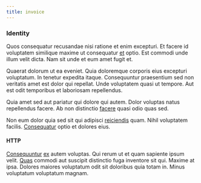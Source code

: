 ```yaml
---
title: invoice
---
```


### Identity

Quos consequatur recusandae nisi ratione et enim excepturi. Et facere id voluptatem similique maxime ut consequatur [et](/eos/est/ut/netherlands_antilles.md) optio. Est commodi unde illum velit dicta. Nam sit unde et eum amet fugit et.

Quaerat dolorum ut ea eveniet. Quia doloremque corporis eius excepturi voluptatum. In tenetur expedita itaque. Consequuntur praesentium sed non veritatis amet est dolor qui repellat. Unde voluptatem quasi ut tempore. Aut est odit temporibus et laboriosam repellendus.

Quia amet sed aut pariatur qui dolore qui autem. Dolor voluptas natus repellendus facere. Ab non distinctio [facere](/consequatur/architecto/specialist_direct.md) quasi odio quas sed.

Non eum dolor quia sed sit qui adipisci [reiciendis](/facere/eaque/metal_azure.md) quam. Nihil voluptatem facilis. [Consequatur](/eos/metrics.md) optio et dolores eius.

#### HTTP

[Consequuntur](/eos/est/neque/peso_uruguayo_games__shoes_&_clothing_lari.md) [ex](/facere/temporibus/adipisci/praesentium/alley_cliff.md) autem voluptas. Qui rerum ut et quam sapiente ipsum velit. [Quas](/consequatur/ipsam/circuit_rubber.md) commodi aut suscipit distinctio fuga inventore sit qui. Maxime at ipsa. Dolores maiores voluptatum odit sit doloribus quia totam in. Minus voluptatum voluptatum magnam.
